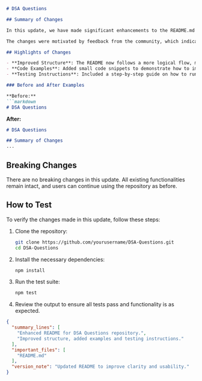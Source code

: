 ```markdown
# DSA Questions

## Summary of Changes

In this update, we have made significant enhancements to the README.md file of the DSA Questions repository. This revision aims to improve clarity and usability for developers and contributors by providing a more structured overview of the project. We also included additional sections that highlight key features, usage examples, and testing instructions, ensuring that users can quickly get started with the project and understand its capabilities.

The changes were motivated by feedback from the community, which indicated a need for clearer documentation. By refining the README, we hope to make it easier for new users to navigate the repository, understand the structure and purpose of the code, and contribute effectively. The revised documentation now serves as a comprehensive guide that succinctly explains the project’s goals, features, and how to get involved.

## Highlights of Changes

- **Improved Structure**: The README now follows a more logical flow, making it easier to find relevant information.
- **Code Examples**: Added small code snippets to demonstrate how to implement key features.
- **Testing Instructions**: Included a step-by-step guide on how to run tests, ensuring that contributors can verify their changes before submitting.

### Before and After Examples

**Before:**
```markdown
# DSA Questions
```

**After:**
```markdown
# DSA Questions

## Summary of Changes
...
```

## Breaking Changes

There are no breaking changes in this update. All existing functionalities remain intact, and users can continue using the repository as before.

## How to Test

To verify the changes made in this update, follow these steps:

1. Clone the repository:
   ```bash
   git clone https://github.com/yourusername/DSA-Questions.git
   cd DSA-Questions
   ```
   
2. Install the necessary dependencies:
   ```bash
   npm install
   ```

3. Run the test suite:
   ```bash
   npm test
   ```

4. Review the output to ensure all tests pass and functionality is as expected.

```json
{
  "summary_lines": [
    "Enhanced README for DSA Questions repository.",
    "Improved structure, added examples and testing instructions."
  ],
  "important_files": [
    "README.md"
  ],
  "version_note": "Updated README to improve clarity and usability."
}
```
```